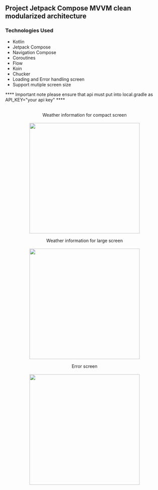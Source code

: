 ## Project Jetpack Compose MVVM clean modularized architecture 

### Technologies Used
- Kotlin
- Jetpack Compose
- Navigation Compose
- Coroutines
- Flow
- Koin
- Chucker
- Loading and Error handling screen
- Support mutiple screen size

**** Important note please ensure that api must put into local.gradle as API_KEY="your api key" ****
<br><br>

<p align="center">
Weather information for compact screen <br><br>
<img src="https://github.com/user-attachments/assets/7b88344e-cfd5-4f5c-ae13-0897eaf84be4" width="350">
</p>

<p align="center">
Weather information for large screen <br><br>
<img src="https://github.com/user-attachments/assets/1c7de951-661f-448a-907a-8dd47b223018" width="350">
</p>

<p align="center">
Error screen <br><br>
<img src="https://github.com/user-attachments/assets/48cab6c5-4f7d-43cd-b312-0e9d1fd73917" width="350">
</p>
